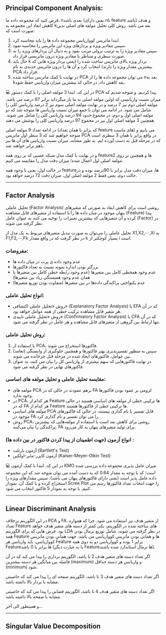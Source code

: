 ## Principal Component Analysis:

فرض کنید که مجموعه داده ما، nبعدی باشد (یعنی دارای nتا feature باشد) و هدف کاهش ابعاد این مجموعه به kبعد می باشد. روش کلی تحلیل مولفه های اصلی بدین صورت است که:

1. ابتدا ماتریس کوواریانس مجموعه داده ها را باید محاسبه کرد.
2. سپس مقادیر ویژه و بردارهای ویژه این ماتریس را محاسبه نمود.
3. سپس مقادیر ویژه را به ترتیب نزولی مرتب نمود و به دنبال آن بردارهای ویژه را به صورت سطری و متناظر با مقادیر ویژه درون ماتریسی قرار داد.
4. حال باید k بردار ویژه بالای ماتریس ساخت شده را (یعنی بردار ویژه هایی که بیشترین مقدار ویژه را دارند) انتخاب کرد و آن ها را درون ماتریس جدیدی به نام PCA قرار داد.
5. در نهایت با کمک ماتریس ساخته شده PCA می توان مجموعه داده ها را از nبعد به kبعد کاهش داد، در حالی که بیشترین میزان واریانس حفظ شود.


💻 در این کد، ابتدا 3 مولفه اصلی را با کمک دستور PCA پیدا کردیم. و متوجه شدیم که میزان نسبت واریانسی که اولین مولفه اصلی به ما باز میگرداند برابر 87 درصد می باشد.
مولفه اصلی دوم نیز 7 درصد و در نهایت مولفه اصلی سوم نیز 2 درصد واریانس کلی را شامل می شود. در ادامه می توان با جمع میزان نسبت واریانس ها متوجه شد که
دو مولفه اصلی اول و دوم، در مجموع حدود 94 درصد واریانس کلی را شامل می شوند. همچنین 3 مولفه اصلی اول نیز در مجموع 97 درصد واریانس کلی را پوشش می دهند.

در ادامه تعداد 9 مولفه اصلی (که برابر با همان تعداد feature های ماست) می یابیم و متوجه خواهیم شد که 3 سطر اول ماتریس PCA در واقع برابر با همان 3 سطری است که در
مرحله قبل به دست آورده ایم. به طور مشابه، میزان نسبت واریانس های آن ها نیز باهم برابر خواهند شد.

و در نهایت با کمک مدل شبکه عصبی که بر روی همه featureها و همچنین بر روی 2 مولفه اصلی اول اعمال شده؛ میزان دقت مدل را مقایسه می کنیم.

در حالت اول، یعنی با وجود همه featureها، میزان دقت مدل برابر با 90درصد بوده و در حالت دوم، یعنی فقط 2 مولفه اصلی اول، میزان دقت 72 درصد خواهد بود.

----

## Factor Analysis


تحلیل عاملی (Factor Analysis) روشی است برای کاهش ابعاد به صورتی که متغیرهای پنهان موجود در میان داده ها را با استفاده از متغیرهای قابل مشاهده (Feature)
پیدا کرده و آن متغیرهایی که بیشترین تغییرات را توجیه می کنند به عنوان عامل (Factor) در نظر گرفته می شوند.

تحلیل عاملی را می‌توان به صورت تبدیل متغیرهای مربوط به یک مدل از X1,X2,⋯,Xi به F1,F2,⋯,Fk در نظر گرفت که در واقع مقدار k بسیار کوچکتر از ‌i است.
### مفروضات:
+ عدم وجود داده ی پرت در میان داده ها
+ بزرگتر بودن اندازه نمونه نسبت به تعداد فاکتورها
+ عدم وجود همخطی کامل بین متغیرها (عدم وجود رابطه خطی کامل بین متغیرها یا همان عدم وجود همبستگی زیاد بین متغیرها)
+ عدم یکنواختی پراکندگی داده‌ها در بین متغیرها (متفاوت بودن توزیع متغیرها)

### انواع تحلیل عاملی:
+ روش «تحلیل عاملی اکتشافی» (Explanatory Factor Analysis) یا EFA که در آن هر متغیر قابل مشاهده ترکیب خطی از همه عوامل خواهد بود.
+ روش «تحلیل عاملی تاییدی» (Confirmatory Factor Analysis) یا CFA که در آن تنها ارتباط بین گروهی از متغیرهای قابل مشاهده و هر عامل در نظر گرفته می شود.

### روش تحلیل عاملی:
1. با استفاده از PCA، فاکتورها استخراج می شوند.
2. سپس به منظور تفسیرپذیری بهتر فاکتورها و همچنین جلوگیری از وابستگی (تعامد) بین عوامل، فاکتورهای ایجاد شده در مرحله قبل چرخانده می شوند.
3. در نهایت فاکتورهایی که سهم بیشتری از واریانس کل را بیان می کنند، به عنوان فاکتورهای نهایی در نظر گرفته می شود.

### مقایسه تحلیل عاملی و تحلیل مولفه های اساسی:
+ مولفه های PCA برهم عمودند در حالی که در FA لزومی بر عمود بودن فاکتورها وجود ندارد.
+ در PCA، هر کدام از Feature ها ترکیبی خطی از مولفه های اساسی هستند در حالی که در FA هر کدام از Feature ها ترکیبی خطی از فاکتورها هستند.
+ مولفه های اساسی PCA قابل تفسیر یا نام گذاری نیستند، در حالی که فاکتورهای موجود در FA را می توان تفسیر و نام گذاری کرد.
+ روش PCA، روشی برای کاهش بعد است با استفاده از مولفه‌هایی که بیشترین پراکندگی را بیان می‌کنند. FA برای تولید متغیرهای پنهان به کار می‌رود.

### انواع آزمون (جهت اطمینان از پیدا کردن فاکتور در بین داده ها) :
+ آزمون بارتلت (Bartlett's Test)
+ آزمون کایزر-مایر-اولکین (Kaiser-Meyer-Olkin Test)

💻 در این کد، ابتدا با کمک آزمون KMO میزان عامل پذیری مجموعه داده بررسی شده است؛ که با توجه به مقدار 0.64 که به دست آمده می توان متوجه شد که این مجموعه داده
عامل پذیر است (یعنی دارای فاکتورهای پنهان می باشد).
سپس مقدارهای ویژه را استخراج کرده و با کمک آن، نمودار Scree Plot را جهت انتخاب تعداد فاکتورها رسم می کنیم. با توجه به نمودار 5 فاکتور انتخاب می شود.

----

## Linear Discriminant Analysis

در این الگوریتم برخلاف PCA و FA، از متغیر هدف نیز استفاده می شود.
چرا که همواره تعداد Feature های ساخته شده در الگوریتم، یکی کمتر از دسته های متغیر هدف خواهد بود.
فرض هایی که برای الگوریتم LDA در نظر گرفته می شوند، شامل توزیع نرمال بودن همه Feature ها و همانی بودن ماتریس کوواریانس می باشد.
جهت همانی بودن ماتریس کوواریانس، باید واریانس هر Feature برابر 1 بوده و کوواریانس دو به دوی همه Featureها برابر با 0 باشد (یا به عبارت دیگر Featureها
نرمال استاندارد شده باشند).

اگر تعداد دسته های متغیر هدف 2 تا باشد، الگوریتم برداری را پیدا می کند که در آن فاصله بین میانگین هر دسته بیشترین (maximum) و واریانس هر دسته حداقل (minimum)
شود.

اگر تعداد دسته های متغیر هدف 3 تا باشد، الگوریتم صفحه ای را پیدا می کند که خاصیتی مشابه با بردار بالا داشته باشد.

اگر تعداد دسته های متغیر هدف 4 تا باشد، الگوریتم فضایی را پیدا می کند که خاصیتی مشابه با صفحه بالا داشته باشد.

و همینطور الی آخر...

----

## Singular Value Decomposition
